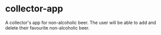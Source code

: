 # collector-app
A collector's app for non-alcoholic beer. The user will be able to add and delete their favourite non-alcoholic beer. 
